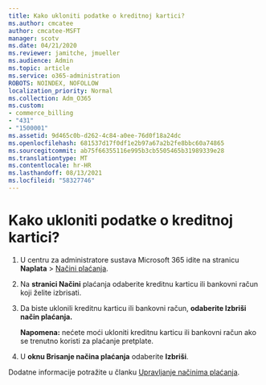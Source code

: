 ```yaml
---
title: Kako ukloniti podatke o kreditnoj kartici?
ms.author: cmcatee
author: cmcatee-MSFT
manager: scotv
ms.date: 04/21/2020
ms.reviewer: jamitche, jmueller
ms.audience: Admin
ms.topic: article
ms.service: o365-administration
ROBOTS: NOINDEX, NOFOLLOW
localization_priority: Normal
ms.collection: Adm_O365
ms.custom:
- commerce_billing
- "431"
- "1500001"
ms.assetid: 9d465c0b-d262-4c84-a0ee-76d0f18a24dc
ms.openlocfilehash: 681537d17f0df1e2b97a67a2b2fe8bbc60a74865
ms.sourcegitcommit: ab75f66355116e995b3cb5505465b31989339e28
ms.translationtype: MT
ms.contentlocale: hr-HR
ms.lasthandoff: 08/13/2021
ms.locfileid: "58327746"
---
```

# <a name="how-do-i-remove-my-credit-card-information"></a>Kako ukloniti podatke o kreditnoj kartici?

1. U centru za administratore sustava Microsoft 365 idite na stranicu **Naplata** \> [Načini plaćanja](https://go.microsoft.com/fwlink/p/?linkid=2018806).

2. Na **stranici Načini** plaćanja odaberite kreditnu karticu ili bankovni račun koji želite izbrisati.

3. Da biste uklonili kreditnu karticu ili bankovni račun, **odaberite Izbriši način plaćanja.**

    **Napomena:** nećete moći ukloniti kreditnu karticu ili bankovni račun ako se trenutno koristi za plaćanje pretplate.

4. U **oknu Brisanje načina plaćanja** odaberite **Izbriši**.

Dodatne informacije potražite u članku [Upravljanje načinima plaćanja](https://docs.microsoft.com/microsoft-365/commerce/billing-and-payments/manage-payment-methods).